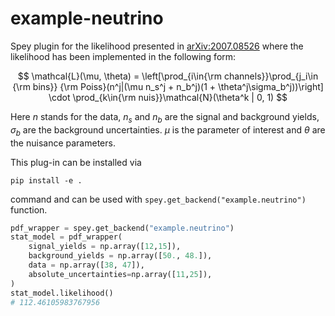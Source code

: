 # example-neutrino

Spey plugin for the likelihood presented in [arXiv:2007.08526](https://arxiv.org/pdf/2007.08526.pdf)
where the likelihood has been implemented in the following form:

$$
\mathcal{L}(\mu, \theta) = \left[\prod_{i\in{\rm channels}}\prod_{j_i\in {\rm bins}}
        {\rm Poiss}(n^j|(\mu n_s^j + n_b^j)(1 + \theta^j\sigma_b^j))\right] \cdot
        \prod_{k\in{\rm nuis}}\mathcal{N}(\theta^k | 0, 1)
$$

Here $n$ stands for the data, $n_s$ and $n_b$ are the signal and background yields, $\sigma_b$
are the background uncertainties. $\mu$ is the parameter of interest and $\theta$ are the nuisance parameters.

This plug-in can be installed via

```
pip install -e .
```

command and can be used with ``spey.get_backend("example.neutrino")`` function.

```python
pdf_wrapper = spey.get_backend("example.neutrino")
stat_model = pdf_wrapper(
    signal_yields = np.array([12,15]),
    background_yields = np.array([50., 48.]),
    data = np.array([38, 47]),
    absolute_uncertainties=np.array([11,25]),
)
stat_model.likelihood()
# 112.46105983767956
```
